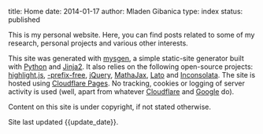 title: Home
date: 2014-01-17
author: Mladen Gibanica
type: index
status: published

This is my personal website. Here, you can find posts related to some of my research, personal projects and various other interests.

This site was generated with <a href="https://github.com/mgcth/mysgen" target="_blank">mysgen</a>, a simple static-site generator built with <a href="https://www.python.org/" target="_blank">Python</a> and <a href="https://jinja.palletsprojects.com/" target="_blank">Jinja2</a>. It also relies on the following open-source projects: <a href="https://highlightjs.org/" target="_blank">highlight.js</a>, <a href="https://leaverou.github.io/prefixfree/" target="_blank">-prefix-free</a>, <a href="https://jquery.com/" target="_blank">jQuery</a>, <a href="https://www.mathjax.org/" target="_blank">MathaJax</a>, <a href="https://www.latofonts.com/" target="_blank">Lato</a> and <a href="https://www.levien.com/type/myfonts/inconsolata.html" target="_blank">Inconsolata</a>. The site is hosted using <a href="https://pages.cloudflare.com/" target="_blank">Cloudflare Pages</a>. No tracking, cookies or logging of server activity is used (well, apart from whatever <a href="https://www.cloudflare.com" target="_blank">Cloudflare</a> and <a href="https://fonts.google.com/" target="_blank">Google</a> do).

Content on this site is under copyright, if not stated otherwise.

Site last updated {{update_date}}.